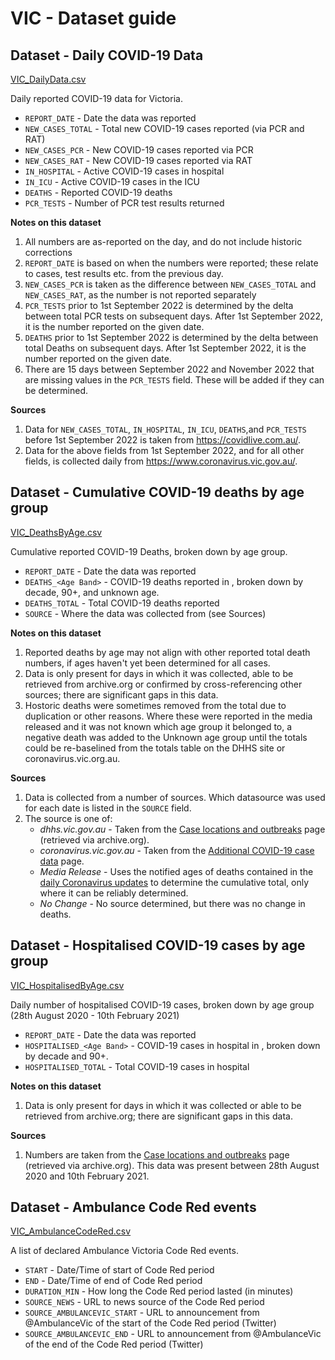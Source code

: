 # VIC - Dataset guide
 
## Dataset - Daily COVID-19 Data
[VIC_DailyData.csv](https://github.com/dbRaevn/covid19/blob/main/pandemic/VIC/VIC_DailyData.csv)

Daily reported COVID-19 data for Victoria.

 * `REPORT_DATE` - Date the data was reported
 * `NEW_CASES_TOTAL` - Total new COVID-19 cases reported (via PCR and RAT)
 * `NEW_CASES_PCR` - New COVID-19 cases reported via PCR
 * `NEW_CASES_RAT` - New COVID-19 cases reported via RAT
 * `IN_HOSPITAL` - Active COVID-19 cases in hospital
 * `IN_ICU` - Active COVID-19 cases in the ICU
 * `DEATHS` - Reported COVID-19 deaths
 * `PCR_TESTS` - Number of PCR test results returned

**Notes on this dataset**

 1. All numbers are as-reported on the day, and do not include historic corrections
 2. `REPORT_DATE` is based on when the numbers were reported; these relate to cases, test results etc. from the previous day.
 3. `NEW_CASES_PCR` is taken as the difference between `NEW_CASES_TOTAL` and `NEW_CASES_RAT`, as the number is not reported separately
 4. `PCR_TESTS` prior to 1st September 2022 is determined by the delta between total PCR tests on subsequent days. After 1st September 2022, it is the number reported on the given date.
 5. `DEATHS` prior to 1st September 2022 is determined by the delta between total Deaths on subsequent days. After 1st September 2022, it is the number reported on the given date.
 6. There are 15 days between September 2022 and November 2022 that are missing values in the `PCR_TESTS` field. These will be added if they can be determined.
 
**Sources**

 1. Data for `NEW_CASES_TOTAL`, `IN_HOSPITAL`, `IN_ICU`, `DEATHS`,and `PCR_TESTS` before 1st September 2022 is taken from https://covidlive.com.au/. 
 2. Data for the above fields from 1st September 2022, and for all other fields, is collected daily from https://www.coronavirus.vic.gov.au/.
 
## Dataset - Cumulative COVID-19 deaths by age group
[VIC_DeathsByAge.csv](https://github.com/dbRaevn/covid19/blob/main/pandemic/VIC/VIC_DeathsByAge.csv)

Cumulative reported COVID-19 Deaths, broken down by age group.

 * `REPORT_DATE` - Date the data was reported
 * `DEATHS_<Age Band>` - COVID-19 deaths reported in <Age Band>, broken down by decade, 90+, and unknown age.
 * `DEATHS_TOTAL` - Total COVID-19 deaths reported
 * `SOURCE` - Where the data was collected from (see Sources)

**Notes on this dataset**

 1. Reported deaths by age may not align with other reported total death numbers, if ages haven't yet been determined for all cases.
 2. Data is only present for days in which it was collected, able to be retrieved from archive.org or confirmed by cross-referencing other sources; there are significant gaps in this data.
 3. Hostoric deaths were sometimes removed from the total due to duplication or other reasons. Where these were reported in the media released and it was not known which age group it belonged to, a negative death was added to the Unknown age group until the totals could be re-baselined from the totals table on the DHHS site or coronavirus.vic.org.au.
 
**Sources**

 1. Data is collected from a number of sources. Which datasource was used for each date is listed in the `SOURCE` field.
 2. The source is one of:
    * *dhhs.vic.gov.au* - Taken from the [Case locations and outbreaks](https://www.dhhs.vic.gov.au/case-locations-and-outbreaks) page (retrieved via archive.org).
    * *coronavirus.vic.gov.au* - Taken from the [Additional COVID-19 case data](https://www.coronavirus.vic.gov.au/additional-covid-19-case-data) page.
    * *Media Release* - Uses the notified ages of deaths contained in the [daily Coronavirus updates](https://www.health.vic.gov.au/media-centre/media-releases) to determine the cumulative total, only where it can be reliably determined.
    * *No Change* - No source determined, but there was no change in deaths.
 
## Dataset - Hospitalised COVID-19 cases by age group
[VIC_HospitalisedByAge.csv](https://github.com/dbRaevn/covid19/blob/main/pandemic/VIC/VIC_HospitalisedByAge.csv)

Daily number of hospitalised COVID-19 cases, broken down by age group (28th August 2020 - 10th February 2021)

 * `REPORT_DATE` - Date the data was reported
 * `HOSPITALISED_<Age Band>` - COVID-19 cases in hospital in <Age Band>, broken down by decade and 90+.
 * `HOSPITALISED_TOTAL` - Total COVID-19 cases in hospital

**Notes on this dataset**

 1. Data is only present for days in which it was collected or able to be retrieved from archive.org; there are significant gaps in this data.
 
**Sources**

 1. Numbers are taken from the [Case locations and outbreaks](https://www.dhhs.vic.gov.au/case-locations-and-outbreaks) page (retrieved via archive.org). This data was present between 28th August 2020 and 10th February 2021.
	
## Dataset - Ambulance Code Red events
[VIC_AmbulanceCodeRed.csv](https://github.com/dbRaevn/covid19/blob/main/pandemic/VIC/VIC_AmbulanceCodeRed.csv)

A list of declared Ambulance Victoria Code Red events.

 * `START` - Date/Time of start of Code Red period
 * `END` - Date/Time of end of Code Red period
 * `DURATION_MIN` - How long the Code Red period lasted (in minutes)
 * `SOURCE_NEWS` - URL to news source of the Code Red period
 * `SOURCE_AMBULANCEVIC_START` - URL to announcement from @AmbulanceVic of the start of the Code Red period (Twitter)
 * `SOURCE_AMBULANCEVIC_END` - URL to announcement from @AmbulanceVic of the end of the Code Red period (Twitter)
